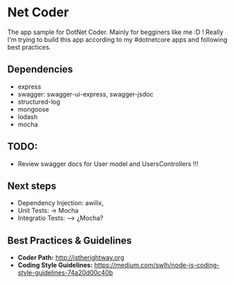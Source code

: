 # Net Coder

The app sample for DotNet Coder. Mainly for begginers like me :D !
Really I'm trying to build this app according to my #dotnetcore apps and following best practices.

## Dependencies

- express
- swagger: swagger-ui-express, swagger-jsdoc
- structured-log
- mongoose
- lodash
- mocha

## TODO:

- Review swagger docs for User model and UsersControllers !!!

## Next steps

- Dependency Injection: awilix, 
- Unit Tests: -> Mocha
- Integratio Tests: --> ¿Mocha?

## Best Practices & Guidelines

- **Coder Path:** <http://jstherightway.org>
- **Coding Style Guidelines:** <https://medium.com/swlh/node-js-coding-style-guidelines-74a20d00c40b>
